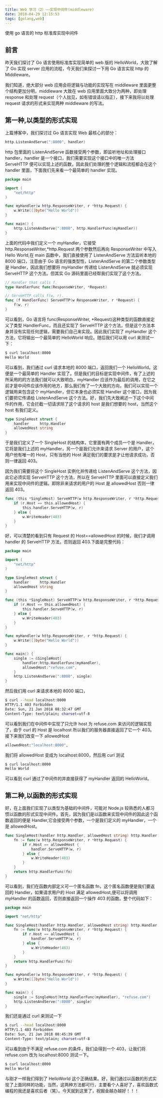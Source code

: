 ```yaml
---
title: Web 学习（2）——实现中间件(middleware)
date: 2018-04-29 12:15:53
tags: [golang,web]
---
```


使用 go 语言的 http 标准库实现中间件

<!-- more -->

## 前言

昨天我们探讨了 Go 语言使用标准库实现简单的 web 版的 HelloWorld，大致了解了 Go 实现 server 应用的流程，今天我们来探讨一下用 Go 语言实现 http 的 Middleware。

我们知道，绝大部分 web 应用会将逻辑与功能的实现写在 middleware 里面更整个结构更加分明，middleware 大致在 web 应用里面大致分为两种，即处理 response 和处理 request（个人拙见，如有错误请以指正），接下来我将以处理 request 请求的形式来实现两种 middleware 的写法。

## 第一种,以类型的形式实现

上篇博客中，我们探讨过 Go 语言实现 Web 最核心的部分：

```go
http.ListenAndServe(":8000", handler)
```

http 包里面的 ListenAndServe 函数接受两个参数，即监听地址和处理接口 handler，handler 是一个接口，我们需要实现这个接口中的唯一方法 ServeHTTP 便可以实现上述的函数，因此我们处理的整个逻辑和流程都会在这个 handler 里面，下面我们先来看一个最简单的 handler 实现。

```go
package main

import (
	"net/http"
)

func myHandler(w http.ResponseWriter, r *http.Request) {
	w.Write([]byte("Hello World"))
}

func main() {
	http.ListenAndServe(":8000", http.HandlerFunc(myHandler))
}
```

上面的代码中我们定义一个 myHandler，它接受 http.ResponseWriter,\*http.Request 两个参数然后再向 ResponseWriter 中写入 Hello World,在 main 函数中，我们直接使用了 ListenAndServe 方法监听本地的 8000 端口，注意由于 Go 语言的强类型性，ListenAndServe 的第二个参数类型是 Handler，因此我们想要将 myHandler 传递给 ListenAndServe 就必须实现 ServeHTTP 这个方法。但其实 Go 源码里面已经帮我们实现了这个方法。

```go
// Handler that calls f.
type HandlerFunc func(ResponseWriter, *Request)

// ServeHTTP calls f(w, r).
func (f HandlerFunc) ServeHTTP(w ResponseWriter, r *Request) {
	f(w, r)
}
```

可以看到，Go 语言将 func(ResponseWriter, \*Request)这种类型的函数直接定义了类型 HandlerFunc，而且还实现了 ServeHTTP 这个方法，但是这个方法本身并没有实现任何逻辑，需要我们自己来实现。因此我们实现了 myHandler 这个方法，它将输出一个最简单的 HelloWorld 响应。随后我们可以用 curl 来测试一下：

```bash
$ curl localhost:8000
Hello World
```

可以看到，我们通过 curl 请求本地的 8000 端口，返回我们一个 HelloWorld。这便是一个最简单的 Handler 实现了。但是我们的目标是实现中间件，有了上述的所采用的的方法我们就可以大致明白，myHandler 应该作为最后的调用，在它之前才是中间件应该作用的地方，那么我们有了一个大致的方向，我们可以实现一个逻辑用来包含这个 myHandler，但它本身也必须实现 Handler 这个接口，因为我们要把它传递给 ListenAndServe 这个方法。好，我们先大致阐述一下这个中间件的作用，它会拦截一切请求除了这个请求的 host 是我们想要的 host，当然这个 host 有我们定义。

```go
type SingleHost struct {
	handler     http.Handler
	allowedHost string
}
```

于是我们定义了一个 SingleHost 的结构体，它里面有两个成员一个是 Handler，它将是我们上述的 myHandler，另一个是我们允许来请求 Server 的用户，这个用户他有唯一的 Host，只有当他的 Host 满足我们的要求是才让他请求成功，否则一律返回 403。

因为我们需要将这个 SingleHost 实例化并传递给 ListenAndServe 这个方法，因此它必须实现 ServeHTTP 这个方法，所以在 ServeHTTP 里面可以直接定义我们用来实现中间件的逻辑。即除非来请求的用户的 Host 是 allowedHost 否则一律返回 403。

```go
func (this *SingleHost) ServeHTTP(w http.ResponseWriter, r *http.Request) {
	if (r.Host == this.allowedHost) {
		this.handler.ServeHTTP(w, r)
	} else {
		w.WriteHeader(403)
	}
}
```

好，可以清楚的看到只有 Request 的 Host==allowedHost 的时候，我们才调用 handler 的 ServeHTTP 方法，否则返回 403.下面是完整代码：

```go
package main

import (
	"net/http"
)

type SingleHost struct {
	handler     http.Handler
	allowedHost string
}

func (this *SingleHost) ServeHTTP(w http.ResponseWriter, r *http.Request) {
	if (r.Host == this.allowedHost) {
		this.handler.ServeHTTP(w, r)
	} else {
		w.WriteHeader(403)
	}
}

func myHandler(w http.ResponseWriter, r *http.Request) {
	w.Write([]byte("Hello World"))
}

func main() {
	single := &SingleHost{
		handler:http.HandlerFunc(myHandler),
		allowedHost:"refuse.com",
	}
	http.ListenAndServe(":8000", single)
}
```

然后我们用 curl 来请求本地的 8000 端口，

```bash
$ curl --head localhost:8000
HTTP/1.1 403 Forbidden
Date: Sun, 21 Jan 2018 08:32:47 GMT
Content-Type: text/plain; charset=utf-8
```

可以看到我们在中间件中实现了只允许 host 为 refuse.com 来访问的逻辑实现了，由于 curl 的 Host 是 localhost 所以我们的服务器直接返回了它一个 403。接下来我们改变一下 allowedHost

```bash
allowedHost:"localhost:8000",
```

我们将 allowedHost 变成为 localhost:8000，然后用 curl 测试

```bash
$ curl localhost:8000
Hello World
```

可以看到 curl 通过了中间件的并直接获得了 myHandler 返回的 HelloWorld。

## 第二种,以函数的形式实现

好，在上面我们实现了以类型为基础的中间件，可能对 Node.js 较熟悉的人都习惯以函数的形式实现中间件。首先，因为我们是以函数来实现中间件的因此这个函数返回的便是 Handler,它会接受两个参数，一个是我们定义的 myHandler，一个是 allowedHost。

```go
func SingleHost(handler http.Handler, allowedHost string) http.Handler {
	fn := func(w http.ResponseWriter, r *http.Request) {
		if r.Host == allowedHost {
			handler.ServeHTTP(w, r)
		} else {
			w.WriteHeader(403)
		}
	}
	return http.HandlerFunc(fn)
}
```

可以看到，我们在函数内部定义可一个匿名函数 fn，这个匿名函数便是我们要返回的 Handler，如果请求用户的 Host 满足 allowedHost,便可以将调用 myHandler 的函数返回，否则直接返回一个操作 403 的函数。整个代码如下：

```go
package main

import "net/http"

func SingleHost(handler http.Handler, allowedHost string) http.Handler {
	fn := func(w http.ResponseWriter, r *http.Request) {
		if r.Host == allowedHost {
			handler.ServeHTTP(w, r)
		} else {
			w.WriteHeader(403)
		}
	}
	return http.HandlerFunc(fn)
}

func myHandler(w http.ResponseWriter, r *http.Request) {
	w.Write([]byte("Hello World"))
}

func main() {
	single := SingleHost(http.HandlerFunc(myHandler), "refuse.com")
	http.ListenAndServe(":8000", single)
}
```

我们还是通过 curl 来测试一下

```bash
$ curl --head localhost:8000
HTTP/1.1 403 Forbidden
Date: Sun, 21 Jan 2018 08:45:39 GMT
Content-Type: text/plain; charset=utf-8
```

可以看到由于不满足 refuse.com 的条件，我们会得到一个 403，让我们将 refuse.com 改为 localhost:8000 测试一下。

```bash
$ curl localhost:8000
Hello World
```

与刚才一样我们得到了 HelloWorld 这个正确结果。好，我们通过以函数的形式实现了上面同样的功能，当然，这两种方法都可行，主要看个人喜好了，喜欢函数式编程的我还是喜欢后者（笑）。今天就到这里了，祝掘金越办越好！！！
